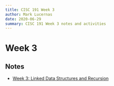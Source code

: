 ```yaml
---
title: CISC 191 Week 3
author: Mark Lucernas
date: 2020-06-29
summary: CISC 191 Week 3 notes and activities
---
```



# Week 3

## Notes

  - [Week 3: Linked Data Structures and Recursion](../notes/w-3)

